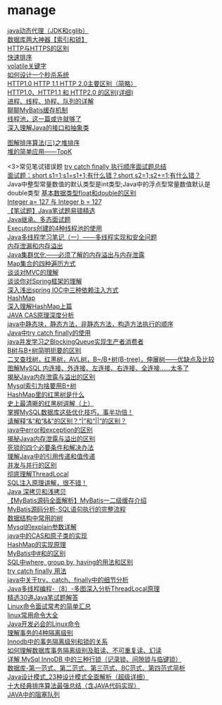 # manage
<a href="http://www.cnblogs.com/jqyp/archive/2010/08/20/1805041.html">java动态代理（JDK和cglib）</a></br>
<a href="https://juejin.im/post/5b55b842f265da0f9e589e79#comment">数据库两大神器【索引和锁】</a></br>
<a href="https://www.cnblogs.com/wqhwe/p/5407468.html">HTTP与HTTPS的区别</a></br>
<a href="https://blog.csdn.net/morewindows/article/details/6684558">快速排序</a></br>
<a href="https://juejin.im/post/5a2b53b7f265da432a7b821c">volatile关键字</a></br>
<a href="https://blog.csdn.net/suifeng3051/article/details/52607544">如何设计一个秒杀系统</a></br>
<a href="https://blog.csdn.net/linsongbin1/article/details/54980801">HTTP1.0 HTTP 1.1 HTTP 2.0主要区别（简略）</a></br>
<a href="https://www.cnblogs.com/heluan/p/8620312.html">HTTP1.0、HTTP1.1 和 HTTP2.0 的区别(详细)</a></br>
<a href="https://www.imooc.com/article/31751">进程、线程、协程、队列的详解</a></br>
<a href="https://tech.meituan.com/mybatis_cache.html">聊聊MyBatis缓存机制</a></br>
<a href="https://www.jianshu.com/p/210eab345423">线程池，这一篇或许就够了</a></br>
<a href="https://www.cnblogs.com/dolphin0520/p/3811437.html">深入理解Java的接口和抽象类</a></br>

<a href="https://www.cnblogs.com/chengxiao/p/6129630.html">图解排序算法(三)之堆排序</a></br>
<a href="https://blog.csdn.net/LYJwonderful/article/details/80304660">堆的简单应用——TopK</a></br>


<3>常见笔试错误题</h3>
<a href="https://www.cnblogs.com/superFish2016/p/6687549.html">try catch finally 执行顺序面试题总结</a></br>
<a href="https://blog.csdn.net/u012110719/article/details/46316627">面试题：short s1=1;s1=s1+1;有什么错？short s2=1;s2+=1;有什么错？</a></br>
Java中整型常量数值的默认类型是int类型;Java中的浮点型常量数值默认是double类型
<a href="https://www.cnblogs.com/liutianci/p/8443372.html">基本数据类型float和double的区别</a></br>
<a href="https://blog.csdn.net/qiaoijun/article/details/48878039">Integer a= 127 与 Integer b = 127</a></br>
<a href="https://www.cnblogs.com/hglibin/p/9425306.html">【笔试题】Java笔试题易错精选</a></br>
<a href="https://blog.csdn.net/qq_27258799/article/details/51194598">Java继承、多态面试题</a></br>
<a href="https://www.cnblogs.com/ljp-sun/p/6580147.html">Executors创建的4种线程池的使用</a></br>
<a href="https://www.cnblogs.com/love-Stefanie/p/6706507.html">Java多线程学习笔记（一）——多线程实现和安全问题</a></br>
<a href="https://blog.csdn.net/u012813201/article/details/73793668">内存泄漏和内存溢出</a></br>
<a href="https://blog.csdn.net/xvshu/article/details/47666961?utm_source=blogkpcl15">Java集群优化——必须了解的内存溢出与内存泄露</a></br>
<a href="https://www.cnblogs.com/blest-future/p/4628871.html">Map集合的四种遍历方式</a></br>
<a href="https://www.cnblogs.com/jiabin-zhu/articles/2920398.html">谈谈对MVC的理解</a></br>
<a href="https://blog.csdn.net/qq_36093146/article/details/53939779">谈谈你对Spring框架的理解</a></br>
<a href="https://blog.csdn.net/u011637069/article/details/51958918">深入浅出spring IOC中三种依赖注入方式</a></br>
<a href="http://www.cnblogs.com/chenssy/p/3521565.html">HashMap</a></br>
<a href="https://www.cnblogs.com/softidea/p/7261111.html">深入理解HashMap上篇</a></br>
<a href="https://blog.csdn.net/Hsuxu/article/details/9467651">JAVA CAS原理深度分析</a></br>
<a href="https://blog.csdn.net/lurao/article/details/51225842">java中静态块，静态方法，非静态方法，构造方法执行的顺序</a></br>
<a href="https://blog.csdn.net/yuanmoxun0217/article/details/80939114">Java中try catch finally的使用</a></br>
<a href="https://blog.csdn.net/tomcat_2014/article/details/60135152">java并发学习之BlockingQueue实现生产者消费者</a></br>
<a href="https://blog.csdn.net/zhuanzhe117/article/details/78039692">B树与B+树简明扼要的区别</a></br>
<a href="https://blog.csdn.net/bigtree_3721/article/details/78172634?locationNum=5&fps=1">二叉查找树，红黑树，AVL树，B~/B+树(B-tree)，伸展树——优缺点及比较</a></br>
<a href="https://blog.csdn.net/plg17/article/details/78758593">	图解MySQL 内连接、外连接、左连接、右连接、全连接……太多了</a></br>
<a href="http://developer.51cto.com/art/201009/227274.htm">揭秘Java内存泄露与溢出的区别</a></br>
<a href="https://my.oschina.net/chener/blog/1603098">Mysql索引为啥要用B+树</a></br>
<a href="https://blog.csdn.net/u014590757/article/details/80208923">HashMap里的红黑树是什么</a></br>
<a href="http://www.cnblogs.com/CarpenterLee/p/5503882.html">史上最清晰的红黑树讲解（上）</a></br>
<a href="https://www.sunjs.com/article/detail/a17956c49cc14799b6604bb1b58c66c8.html">掌握MySQL数据库这些优化技巧，事半功倍！</a></br>
<a href="https://blog.csdn.net/SYoung_7/article/details/80277917">请解释“&”和“&&”的区别？“|”和“||”的区别？</a></br>
<a href="https://www.jianshu.com/p/e8bbee3c1c4a">java中error和exception的区别</a></br>
<a href="http://developer.51cto.com/art/201009/227274.htm">揭秘Java内存泄露与溢出的区别</a></br>
<a href="https://blog.csdn.net/guaiguaihenguai/article/details/80303835">死锁的四个必要条件和解决办法</a></br>
<a href="http://www.cnblogs.com/binyue/p/3862276.html">理解Java中的引用传递和值传递</a></br>
<a href="https://blog.csdn.net/java_zero2one/article/details/51477791">并发与并行的区别</a></br>
<a href="https://blog.csdn.net/lufeng20/article/details/24314381">彻底理解ThreadLocal</a></br>
<a href="https://blog.csdn.net/stilling2006/article/details/8526458">SQL注入原理讲解，很不错！</a></br>
<a href="https://my.oschina.net/jackieyeah/blog/206391">Java 深拷贝和浅拷贝</a></br>
<a href="https://www.jb51.net/article/116039.htm">【MyBatis源码全面解析】MyBatis一二级缓存介绍</a></br>
<a href="https://www.cnblogs.com/luoxn28/p/5932648.html">MyBatis源码分析-SQL语句执行的完整流程</a></br>
<a href="https://blog.csdn.net/hero_myself/article/details/52080969">数据结构中常用的树</a></br>
<a href="http://www.snowruin.com/?p=1665">Mysql的explain参数详解</a></br>
<a href="https://www.jianshu.com/p/a533cbb740c6">java中的CAS和原子类的实现</a></br>
<a href="http://www.importnew.com/16301.html">HashMap的实现原理</a></br>
<a href="https://www.cnblogs.com/sunny3096/p/8590901.html">MyBatis中#和的区别</a></br>
<a href="https://blog.csdn.net/Shine_rise/article/details/54934242">SQL中where, group by, having的用法和区别</a></br>
<a href="https://www.cnblogs.com/aspirant/p/6789040.html?utm_source=itdadao&utm_medium=referral">try catch finally 用法</a></br>
<a href="https://blog.csdn.net/mxd446814583/article/details/80355572">java中关于try、catch、finally中的细节分析</a></br>
<a href="https://blog.csdn.net/xlgen157387/article/details/78297568">Java多线程编程-（8）-多图深入分析ThreadLocal原理</a></br>
<a href="https://www.cnblogs.com/lanxuezaipiao/p/3371224.html">精选30道Java笔试题解答</a></br>
<a href="https://www.cnblogs.com/yangyquin/p/4921616.html">Linux命令面试常考的简单汇总</a></br>
<a href="https://www.imuo.com/a/f68d8bc5acfde467295195822f093b447b5c0e0e0a54e86726d62c0cd5a06008">linux常用命令大全</a></br>
<a href="http://www.importnew.com/17354.html">Java开发必会的Linux命令</a></br>
<a href="https://blog.csdn.net/qq_33290787/article/details/51924963">理解事务的4种隔离级别</a></br>
<a href="https://tech.meituan.com/innodb_lock.html">Innodb中的事务隔离级别和锁的关系</a></br>
<a href="http://www.php.cn/mysql-tutorials-410177.html">如何理解数据库事务隔离级别及脏读、不可重复读、幻读</a></br>
<a href="https://juejin.im/post/5b8577c26fb9a01a143fe04e">详解 MySql InnoDB 中的三种行锁（记录锁、间隙锁与临键锁）</a></br>
<a href="https://blog.csdn.net/Dove_Knowledge/article/details/71434960">数据库-第一范式、第二范式、第三范式、BC范式、第四范式简析</a></br>
<a href="http://c.biancheng.net/design_pattern/">Java设计模式_23种设计模式全面解析（超级详细）</a></br>
<a href="https://forum.mianbaoban.cn/topic/62510_1_1.html">十大经典排序算法最强总结（含JAVA代码实现）</a></br>
<a href="https://blog.csdn.net/qq_16811963/article/details/52194039">JAVA中的阻塞队列</a></br>
